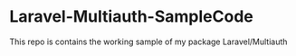# Laravel-Multiauth-SampleCode
This repo is contains the working sample of my package Laravel/Multiauth
